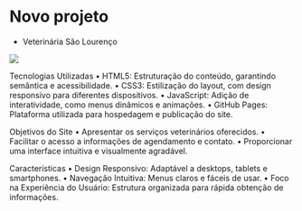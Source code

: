 # Novo projeto

- Veterinária São Lourenço

<img src="img/"></img>

Tecnologias Utilizadas
• HTML5: Estruturação do conteúdo, garantindo semântica e acessibilidade.
• CSS3: Estilização do layout, com design responsivo para diferentes dispositivos.
• JavaScript: Adição de interatividade, como menus dinâmicos e animações.
• GitHub Pages: Plataforma utilizada para hospedagem e publicação do site.

Objetivos do Site
• Apresentar os serviços veterinários oferecidos.
• Facilitar o acesso a informações de agendamento e contato.
• Proporcionar uma interface intuitiva e visualmente agradável.

Características
• Design Responsivo: Adaptável a desktops, tablets e smartphones.
• Navegação Intuitiva: Menus claros e fáceis de usar.
• Foco na Experiência do Usuário: Estrutura organizada para rápida obtenção de informações.
